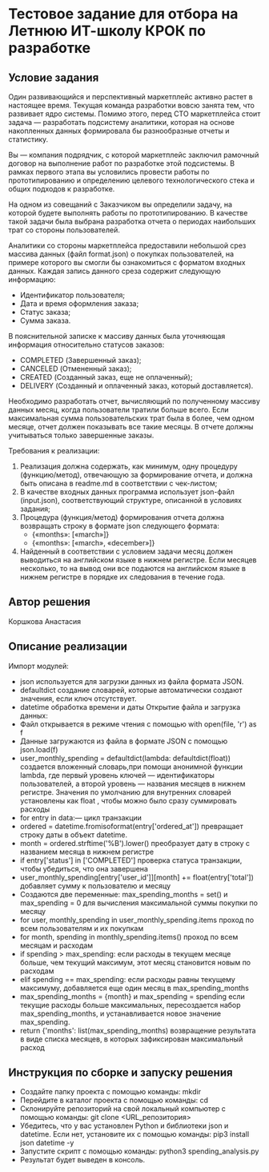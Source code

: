 # Тестовое задание для отбора на Летнюю ИТ-школу КРОК по разработке

## Условие задания
Один развивающийся и перспективный маркетплейс активно растет в настоящее время. Текущая команда разработки вовсю занята тем, что развивает ядро системы. Помимо этого, перед CTO маркетплейса стоит задача — разработать подсистему аналитики, которая на основе накопленных данных формировала бы разнообразные отчеты и статистику.

Вы — компания подрядчик, с которой маркетплейс заключил рамочный договор на выполнение работ по разработке этой подсистемы. В рамках первого этапа вы условились провести работы по прототипированию и определению целевого технологического стека и общих подходов к разработке.

На одном из совещаний с Заказчиком вы определили задачу, на которой будете выполнять работы по прототипированию. В качестве такой задачи была выбрана разработка отчета о периодах наибольших трат со стороны пользователей.

Аналитики со стороны маркетплейса предоставили небольшой срез массива данных (файл format.json) о покупках пользователей, на примере которого вы смогли бы ознакомиться с форматом входных данных. Каждая запись данного среза содержит следующую информацию:
- Идентификатор пользователя;
- Дата и время оформления заказа;
- Статус заказа;
- Сумма заказа.

В пояснительной записке к массиву данных была уточняющая информация относительно статусов заказов:
- COMPLETED (Завершенный заказ);
- CANCELED (Отмененный заказ);
- CREATED (Созданный заказ, еще не оплаченный);
- DELIVERY (Созданный и оплаченный заказ, который доставляется).

Необходимо разработать отчет, вычисляющий по полученному массиву данных месяц, когда пользователи тратили больше всего. Если максимальная сумма пользовательских трат была в более, чем одном месяце, отчет должен показывать все такие месяцы. В отчете должны учитываться только завершенные заказы.

Требования к реализации:
1. Реализация должна содержать, как минимум, одну процедуру (функцию/метод), отвечающую за формирование отчета, и должна быть описана в readme.md в соответствии с чек-листом;
2. В качестве входных данных программа использует json-файл (input.json), соответствующий структуре, описанной в условиях задания;
3. Процедура (функция/метод) формирования отчета должна возвращать строку в формате json следующего формата:
   - {«months»: [«march»]} 
   - {«months»: [«march», «december»]}
4. Найденный в соответствии с условием задачи месяц должен выводиться на английском языке в нижнем регистре. Если месяцев несколько, то на вывод они все подаются на английском языке в нижнем регистре в порядке их следования в течение года.

## Автор решения
Коршкова Анастасия
## Описание реализации
Импорт  модулей:
- json используется для загрузки данных из файла формата JSON.
- defaultdict  создание словарей, которые автоматически создают значения, если ключ отсутствует.
- datetime обработка времени и даты
Открытие файла и загрузка данных:
- Файл открывается в режиме чтения с помощью with open(file, 'r') as f
- Данные загружаются из файла в формате JSON с помощью json.load(f)
- user_monthly_spending = defaultdict(lambda: defaultdict(float)) создается вложенный словарь,при помощи анонимной функции lambda, где первый уровень ключей — идентификаторы пользователей, а второй уровень — названия месяцев в нижнем регистре. Значения по умолчанию для внутренних словарей установлены как float , чтобы можно было сразу суммировать расходы
- for entry in data:— цикл  транзакции 
- ordered = datetime.fromisoformat(entry['ordered_at'])  превращает строку даты в объект datetime.
- month = ordered.strftime('%B').lower() преобразует дату в строку с названием месяца в нижнем регистре
- if entry['status'] in ['COMPLETED']  проверка статуса транзакции, чтобы убедиться, что она завершена
- user_monthly_spending[entry['user_id']][month] += float(entry['total']) добавляет сумму  к  пользователю и месяцу
- Создаются две переменные: max_spending_months = set() и max_spending = 0 для вычисления максимальной суммы покупки по месяцу
- for user, monthly_spending in user_monthly_spending.items проход по всем пользователям и их покупкам
- for month, spending in monthly_spending.items() проход по всем месяцам и расходам  
- if spending > max_spending: если расходы в текущем месяце больше, чем текущий максимум, этот месяц становится новым по расходам
- elif spending == max_spending:  если расходы равны текущему максимуму, добавляется еще один месяц в max_spending_months
- max_spending_months = {month} и max_spending = spending если текущие расходы больше максимальных, пересоздается набор max_spending_months, и устанавливается новое значение max_spending.
- return {'months': list(max_spending_months)  возвращение результата в виде списка месяцев, в которых зафиксирован максимальный расход
## Инструкция по сборке и запуску решения
- Создайте папку проекта с помощью команды:
mkdir <name>
- Перейдите в каталог проекта с помощью команды:
cd <name>
- Склонируйте репозиторий на свой локальный компьютер с помощью команды:
git clone <URL_репозитория>
- Убедитесь, что у вас установлен Python и библиотеки json и datetime. Если нет, установите их с помощью команды:
pip3 install json datetime -y
- Запустите скрипт с помощью команды:
python3 spending_analysis.py
- Результат будет выведен в консоль.

